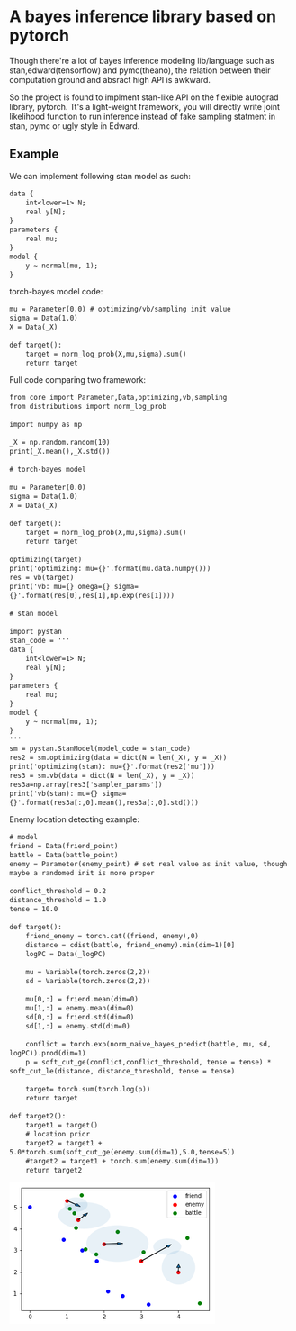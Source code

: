 # A bayes inference library based on pytorch

Though there're a lot of bayes inference modeling lib/language
such as stan,edward(tensorflow) and pymc(theano), the relation between
their computation ground and absract high API is awkward.

So the project is found to implment stan-like API on the flexible
autograd library, pytorch. Tt's a light-weight framework, you will
directly write joint likelihood function to run inference instead of
fake sampling statment in stan, pymc or ugly style in Edward.

## Example

We can implement following stan model as such:

```
data {
    int<lower=1> N;
    real y[N];
}
parameters {
    real mu;
}
model {
    y ~ normal(mu, 1);
}
```

torch-bayes model code:

```
mu = Parameter(0.0) # optimizing/vb/sampling init value
sigma = Data(1.0)
X = Data(_X)

def target():
    target = norm_log_prob(X,mu,sigma).sum()
    return target
```

Full code comparing two framework:

```
from core import Parameter,Data,optimizing,vb,sampling
from distributions import norm_log_prob

import numpy as np

_X = np.random.random(10)
print(_X.mean(),_X.std())

# torch-bayes model

mu = Parameter(0.0)
sigma = Data(1.0)
X = Data(_X)

def target():
    target = norm_log_prob(X,mu,sigma).sum()
    return target

optimizing(target)
print('optimizing: mu={}'.format(mu.data.numpy()))
res = vb(target)
print('vb: mu={} omega={} sigma={}'.format(res[0],res[1],np.exp(res[1])))

# stan model

import pystan
stan_code = '''
data {
    int<lower=1> N;
    real y[N];
}
parameters {
    real mu;
}
model {
    y ~ normal(mu, 1);
}
'''
sm = pystan.StanModel(model_code = stan_code)
res2 = sm.optimizing(data = dict(N = len(_X), y = _X))
print('optimizing(stan): mu={}'.format(res2['mu']))
res3 = sm.vb(data = dict(N = len(_X), y = _X))
res3a=np.array(res3['sampler_params'])
print('vb(stan): mu={} sigma={}'.format(res3a[:,0].mean(),res3a[:,0].std()))

```

Enemy location detecting example:
```
# model
friend = Data(friend_point)
battle = Data(battle_point)
enemy = Parameter(enemy_point) # set real value as init value, though maybe a randomed init is more proper

conflict_threshold = 0.2
distance_threshold = 1.0
tense = 10.0

def target():
    friend_enemy = torch.cat((friend, enemy),0)
    distance = cdist(battle, friend_enemy).min(dim=1)[0]
    logPC = Data(_logPC)

    mu = Variable(torch.zeros(2,2)) 
    sd = Variable(torch.zeros(2,2))
    
    mu[0,:] = friend.mean(dim=0)
    mu[1,:] = enemy.mean(dim=0)
    sd[0,:] = friend.std(dim=0)
    sd[1,:] = enemy.std(dim=0)
    
    conflict = torch.exp(norm_naive_bayes_predict(battle, mu, sd, logPC)).prod(dim=1)
    p = soft_cut_ge(conflict,conflict_threshold, tense = tense) * soft_cut_le(distance, distance_threshold, tense = tense)
    
    target= torch.sum(torch.log(p))
    return target

def target2():
    target1 = target()
    # location prior
    target2 = target1 + 5.0*torch.sum(soft_cut_ge(enemy.sum(dim=1),5.0,tense=5))
    #target2 = target1 + torch.sum(enemy.sum(dim=1))
    return target2

```

<img src="images/example.png">